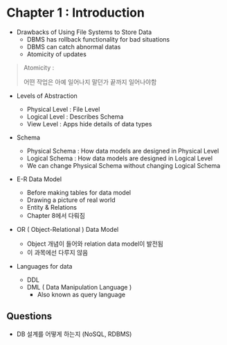 # Chapter 1 : Introduction

* Drawbacks of Using File Systems to Store Data
    * DBMS has rollback functionality for bad situations
    * DBMS can catch abnormal datas
    * Atomicity of updates
    
> Atomicity : 
>
> 어떤 작업은 아예 일어나지 말던가 끝까지 일어나야함 

* Levels of Abstraction
    * Physical Level : File Level
    * Logical Level : Describes Schema
    * View Level : Apps hide details of data types
    
* Schema
    * Physical Schema : How data models are designed in Physical Level
    * Logical Schema : How data models are designed in Logical Level
    * We can change Physical Schema without changing Logical Schema
    
* E-R Data Model
    * Before making tables for data model
    * Drawing a picture of real world
    * Entity & Relations
    * Chapter 8에서 다뤄짐
    
* OR ( Object-Relational ) Data Model
    * Object 개념이 들어와 relation data model이 발전됨
    * 이 과목에선 다루지 않음

* Languages for data
    * DDL
    * DML ( Data Manipulation Language )
        * Also known as query language
        
## Questions

* DB 설계를 어떻게 하는지 (NoSQL, RDBMS)